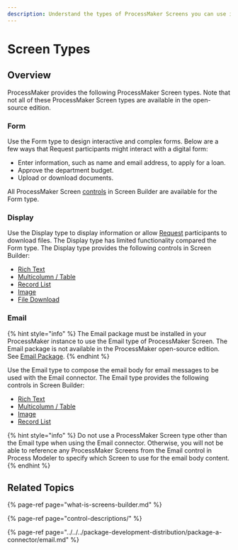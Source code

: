 ```yaml
---
description: Understand the types of ProcessMaker Screens you can use in Screen Builder.
---
```


# Screen Types

## Overview

ProcessMaker provides the following ProcessMaker Screen types. Note that not all of these ProcessMaker Screen types are available in the open-source edition.

### Form

Use the Form type to design interactive and complex forms. Below are a few ways that Request participants might interact with a digital form:

* Enter information, such as name and email address, to apply for a loan.
* Approve the department budget.
* Upload or download documents.

All ProcessMaker Screen [controls](control-descriptions/) in Screen Builder are available for the Form type.

### Display

Use the Display type to display information or allow [Request](../../../using-processmaker/requests/what-is-a-request.md) participants to download files. The Display type has limited functionality compared the Form type. The Display type provides the following controls in Screen Builder:

* [Rich Text](control-descriptions/rich-text-control-settings.md)
* [Multicolumn / Table](control-descriptions/multi-column-button-control-settings.md)
* [Record List](control-descriptions/record-list-control-settings.md)
* [Image](control-descriptions/image-control-settings.md)
* [File Download](control-descriptions/file-download-control-settings.md)

### Email

{% hint style="info" %}
The Email package must be installed in your ProcessMaker instance to use the Email type of ProcessMaker Screen. The Email package is not available in the ProcessMaker open-source edition. See [Email Package](../../../package-development-distribution/package-a-connector/email.md).
{% endhint %}

Use the Email type to compose the email body for email messages to be used with the Email connector. The Email type provides the following controls in Screen Builder:

* [Rich Text](control-descriptions/rich-text-control-settings.md)
* [Multicolumn / Table](control-descriptions/multi-column-button-control-settings.md)
* [Image](control-descriptions/image-control-settings.md)
* [Record List](control-descriptions/record-list-control-settings.md)

{% hint style="info" %}
Do not use a ProcessMaker Screen type other than the Email type when using the Email connector. Otherwise, you will not be able to reference any ProcessMaker Screens from the Email control in Process Modeler to specify which Screen to use for the email body content.
{% endhint %}

## Related Topics

{% page-ref page="what-is-screens-builder.md" %}

{% page-ref page="control-descriptions/" %}

{% page-ref page="../../../package-development-distribution/package-a-connector/email.md" %}

